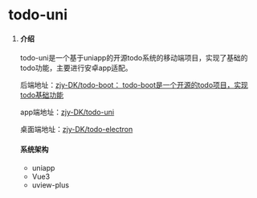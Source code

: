 # todo-uni

1. #### 介绍

   ​	todo-uni是一个基于uniapp的开源todo系统的移动端项目，实现了基础的todo功能，主要进行安卓app适配。

   后端地址：[zjy-DK/todo-boot： todo-boot是一个开源的todo项目，实现todo基础功能](https://github.com/zjy-DK/todo-boot)

   app端地址：[zjy-DK/todo-uni](https://github.com/zjy-DK/todo-uni)

   桌面端地址：[zjy-DK/todo-electron](https://github.com/zjy-DK/todo-electron)

   #### 系统架构

   - uniapp
   - Vue3
   - uview-plus

   
